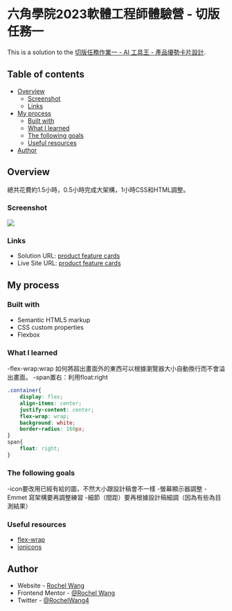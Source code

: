 # 六角學院2023軟體工程師體驗營 - 切版任務一

This is a solution to the [切版任務作業一 - AI 工具王 - 產品優勢卡片設計](https://rpg.hexschool.com/task/342/show).

## Table of contents

- [Overview](#overview)
  - [Screenshot](#screenshot)
  - [Links](#links)
- [My process](#my-process)
  - [Built with](#built-with)
  - [What I learned](#what-i-learned)
  - [The following goals](#the-following-goals)
  - [Useful resources](#useful-resources)
- [Author](#author)

## Overview
總共花費約1.5小時，0.5小時完成大架構，1小時CSS和HTML調整。

### Screenshot

![](./screenshot.png)

### Links

- Solution URL: [product feature cards](https://github.com/rochelwang1205/product-feature-cards.github.io)
- Live Site URL: [product feature cards](https://rochelwang1205.github.io/product-feature-cards.github.io/%E5%88%87%E7%89%88%E4%BB%BB%E5%8B%99%E4%B8%80/index.html)

## My process

### Built with

- Semantic HTML5 markup
- CSS custom properties
- Flexbox

### What I learned

-flex-wrap:wrap
如何將超出畫面外的東西可以根據瀏覽器大小自動換行而不會溢出畫面。
-span置右：利用float:right

```css
.container{
    display: flex;
    align-items: center;
    justify-content: center;
    flex-wrap: wrap;
    background: white;
    border-radius: 160px;
}
span{
    float: right;
}
```
### The following goals
-icon要改用已經有給的圖，不然大小跟設計稿會不一樣
-螢幕顯示器調整
-Emmet 寫架構要再調整練習
-細節（間距）要再根據設計稿細調（因為有些為目測結果）
### Useful resources

- [flex-wrap](https://developer.mozilla.org/zh-CN/docs/Web/CSS/flex-wrap)
- [ionicons](https://ionic.io/ionicons/)

## Author

- Website - [Rochel Wang](https://github.com/rochelwang1205)
- Frontend Mentor - [@Rochel Wang](https://www.frontendmentor.io/profile/rochelwang1205)
- Twitter - [@RochelWang4](https://twitter.com/RochelWang4)

